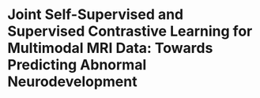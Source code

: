 # Joint Self-Supervised and Supervised Contrastive Learning for Multimodal MRI Data: Towards Predicting Abnormal Neurodevelopment
